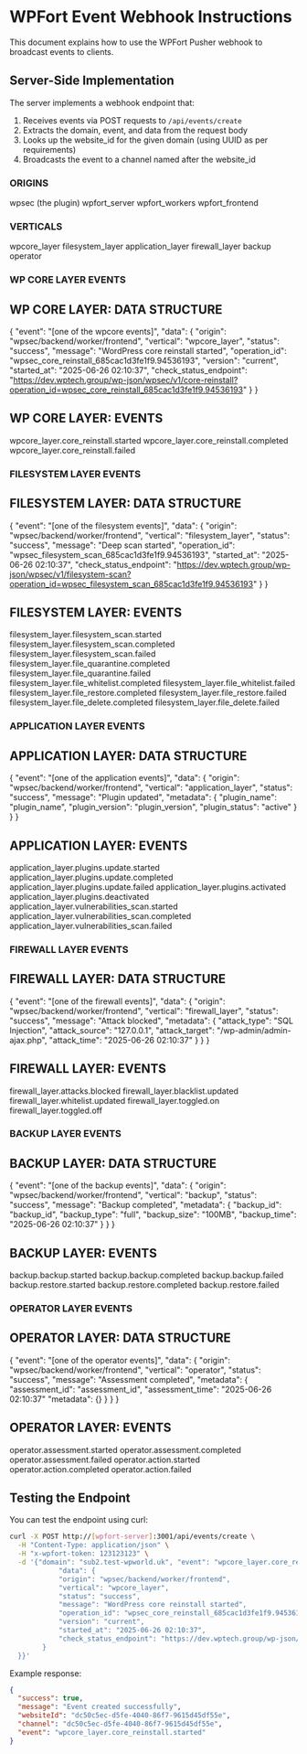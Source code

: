 # WPFort Event Webhook Instructions

This document explains how to use the WPFort Pusher webhook to broadcast events to clients.

## Server-Side Implementation

The server implements a webhook endpoint that:

1. Receives events via POST requests to `/api/events/create`
2. Extracts the domain, event, and data from the request body
3. Looks up the website_id for the given domain (using UUID as per requirements)
4. Broadcasts the event to a channel named after the website_id

### ORIGINS ###
wpsec (the plugin)
wpfort_server
wpfort_workers
wpfort_frontend

### VERTICALS ###
wpcore_layer
filesystem_layer
application_layer
firewall_layer
backup
operator


### WP CORE LAYER EVENTS ###
## WP CORE LAYER: DATA STRUCTURE
{
    "event": "[one of the wpcore events]",
    "data": {
        "origin": "wpsec/backend/worker/frontend",
        "vertical": "wpcore_layer",
        "status": "success",
        "message": "WordPress core reinstall started",
        "operation_id": "wpsec_core_reinstall_685cac1d3fe1f9.94536193",
        "version": "current",
        "started_at": "2025-06-26 02:10:37",
        "check_status_endpoint": "https://dev.wptech.group/wp-json/wpsec/v1/core-reinstall?operation_id=wpsec_core_reinstall_685cac1d3fe1f9.94536193"
    }
}

## WP CORE LAYER: EVENTS
wpcore_layer.core_reinstall.started
wpcore_layer.core_reinstall.completed
wpcore_layer.core_reinstall.failed

### FILESYSTEM LAYER EVENTS
## FILESYSTEM LAYER: DATA STRUCTURE
{
    "event": "[one of the filesystem events]",
    "data": {
        "origin": "wpsec/backend/worker/frontend",
        "vertical": "filesystem_layer",
        "status": "success",
        "message": "Deep scan started",
        "operation_id": "wpsec_filesystem_scan_685cac1d3fe1f9.94536193",
        "started_at": "2025-06-26 02:10:37",
        "check_status_endpoint": "https://dev.wptech.group/wp-json/wpsec/v1/filesystem-scan?operation_id=wpsec_filesystem_scan_685cac1d3fe1f9.94536193"
    }
}

## FILESYSTEM LAYER: EVENTS
filesystem_layer.filesystem_scan.started
filesystem_layer.filesystem_scan.completed
filesystem_layer.filesystem_scan.failed
filesystem_layer.file_quarantine.completed
filesystem_layer.file_quarantine.failed
filesystem_layer.file_whitelist.completed
filesystem_layer.file_whitelist.failed
filesystem_layer.file_restore.completed
filesystem_layer.file_restore.failed
filesystem_layer.file_delete.completed
filesystem_layer.file_delete.failed

### APPLICATION LAYER EVENTS
## APPLICATION LAYER: DATA STRUCTURE
{
    "event": "[one of the application events]",
    "data": {
        "origin": "wpsec/backend/worker/frontend",
        "vertical": "application_layer",
        "status": "success",
        "message": "Plugin updated",
        "metadata": {
            "plugin_name": "plugin_name",
            "plugin_version": "plugin_version",
            "plugin_status": "active"
        }
    }
}

## APPLICATION LAYER: EVENTS
application_layer.plugins.update.started
application_layer.plugins.update.completed
application_layer.plugins.update.failed
application_layer.plugins.activated
application_layer.plugins.deactivated
application_layer.vulnerabilities_scan.started
application_layer.vulnerabilities_scan.completed
application_layer.vulnerabilities_scan.failed


### FIREWALL LAYER EVENTS
## FIREWALL LAYER: DATA STRUCTURE
{
    "event": "[one of the firewall events]",
    "data": {
        "origin": "wpsec/backend/worker/frontend",
        "vertical": "firewall_layer",
        "status": "success",
        "message": "Attack blocked",
        "metadata": {
            "attack_type": "SQL Injection",
            "attack_source": "127.0.0.1",
            "attack_target": "/wp-admin/admin-ajax.php",
            "attack_time": "2025-06-26 02:10:37"
        }
    }
}

## FIREWALL LAYER: EVENTS
firewall_layer.attacks.blocked
firewall_layer.blacklist.updated
firewall_layer.whitelist.updated
firewall_layer.toggled.on
firewall_layer.toggled.off

### BACKUP LAYER EVENTS
## BACKUP LAYER: DATA STRUCTURE
{
    "event": "[one of the backup events]",
    "data": {
        "origin": "wpsec/backend/worker/frontend",
        "vertical": "backup",
        "status": "success",
        "message": "Backup completed",
        "metadata": {
            "backup_id": "backup_id",
            "backup_type": "full",
            "backup_size": "100MB",
            "backup_time": "2025-06-26 02:10:37"
        }
    }
}

## BACKUP LAYER: EVENTS
backup.backup.started
backup.backup.completed
backup.backup.failed
backup.restore.started
backup.restore.completed
backup.restore.failed

### OPERATOR LAYER EVENTS
## OPERATOR LAYER: DATA STRUCTURE
{
    "event": "[one of the operator events]",
    "data": {
        "origin": "wpsec/backend/worker/frontend",
        "vertical": "operator",
        "status": "success",
        "message": "Assessment completed",
        "metadata": {
            "assessment_id": "assessment_id",
            "assessment_time": "2025-06-26 02:10:37"
            "metadata": {}
        }
    }
}

## OPERATOR LAYER: EVENTS
operator.assessment.started
operator.assessment.completed
operator.assessment.failed
operator.action.started
operator.action.completed
operator.action.failed


## Testing the Endpoint

You can test the endpoint using curl:

```bash
curl -X POST http://[wpfort-server]:3001/api/events/create \
  -H "Content-Type: application/json" \
  -H "x-wpfort-token: 123123123" \
  -d '{"domain": "sub2.test-wpworld.uk", "event": "wpcore_layer.core_reinstall.started", "data": {"event": "wpcore_layer.core_reinstall.started",
            "data": {
            "origin": "wpsec/backend/worker/frontend",
            "vertical": "wpcore_layer",
            "status": "success",
            "message": "WordPress core reinstall started",
            "operation_id": "wpsec_core_reinstall_685cac1d3fe1f9.94536193",
            "version": "current",
            "started_at": "2025-06-26 02:10:37",
            "check_status_endpoint": "https://dev.wptech.group/wp-json/wpsec/v1/core-reinstall?operation_id=wpsec_core_reinstall_685cac1d3fe1f9.94536193"
        }
  }}'
```

Example response:

```json
{
  "success": true,
  "message": "Event created successfully",
  "websiteId": "dc50c5ec-d5fe-4040-86f7-9615d45df55e",
  "channel": "dc50c5ec-d5fe-4040-86f7-9615d45df55e",
  "event": "wpcore_layer.core_reinstall.started"
}
```

